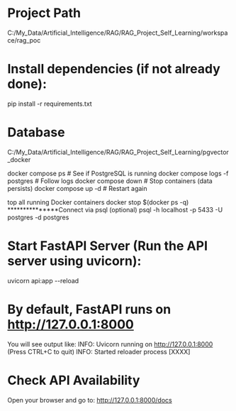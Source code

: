 # Project Path
C:/My_Data/Artificial_Intelligence/RAG/RAG_Project_Self_Learning/workspace/rag_poc

# Install dependencies (if not already done):
pip install -r requirements.txt

# Database
C:/My_Data/Artificial_Intelligence/RAG/RAG_Project_Self_Learning/pgvector_docker

docker compose ps                # See if PostgreSQL is running
docker compose logs -f postgres  # Follow logs
docker compose down              # Stop containers (data persists)
docker compose up -d             # Restart again

top all running Docker containers
docker stop $(docker ps -q)
***************Connect via psql (optional)
psql -h localhost -p 5433 -U postgres -d postgres

# Start FastAPI Server (Run the API server using uvicorn):
uvicorn api:app --reload

# By default, FastAPI runs on http://127.0.0.1:8000
You will see output like:
INFO:     Uvicorn running on http://127.0.0.1:8000 (Press CTRL+C to quit)
INFO:     Started reloader process [XXXX]

# Check API Availability
Open your browser and go to:
http://127.0.0.1:8000/docs

